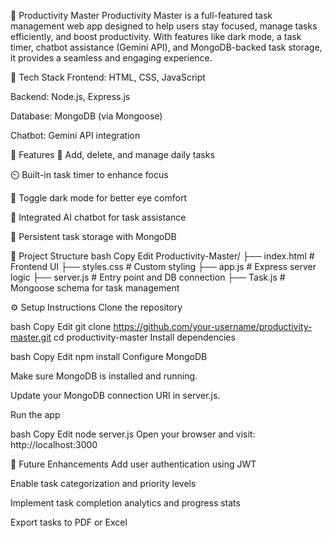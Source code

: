 🧠 Productivity Master
Productivity Master is a full-featured task management web app designed to help users stay focused, manage tasks efficiently, and boost productivity. With features like dark mode, a task timer, chatbot assistance (Gemini API), and MongoDB-backed task storage, it provides a seamless and engaging experience.

🔧 Tech Stack
Frontend: HTML, CSS, JavaScript

Backend: Node.js, Express.js

Database: MongoDB (via Mongoose)

Chatbot: Gemini API integration

🚀 Features
📝 Add, delete, and manage daily tasks

⏲️ Built-in task timer to enhance focus

🌙 Toggle dark mode for better eye comfort

🤖 Integrated AI chatbot for task assistance

💾 Persistent task storage with MongoDB

📁 Project Structure
bash
Copy
Edit
Productivity-Master/
├── index.html          # Frontend UI
├── styles.css          # Custom styling
├── app.js              # Express server logic
├── server.js           # Entry point and DB connection
├── Task.js             # Mongoose schema for task management


⚙️ Setup Instructions
Clone the repository

bash
Copy
Edit
git clone https://github.com/your-username/productivity-master.git
cd productivity-master
Install dependencies

bash
Copy
Edit
npm install
Configure MongoDB

Make sure MongoDB is installed and running.

Update your MongoDB connection URI in server.js.

Run the app

bash
Copy
Edit
node server.js
Open your browser and visit: http://localhost:3000

📌 Future Enhancements
Add user authentication using JWT

Enable task categorization and priority levels

Implement task completion analytics and progress stats

Export tasks to PDF or Excel
